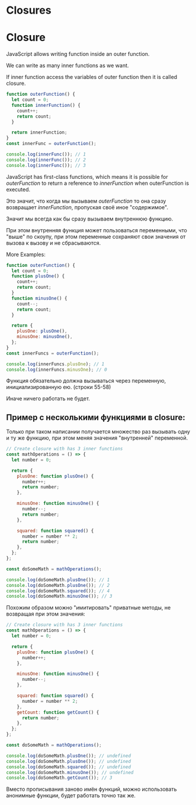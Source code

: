 # Closures

# Closure

JavaScript allows writing function inside an outer function.

We can write as many inner functions as we want.

If inner function access the variables of outer function then it is called closure.

```js
function outerFunction() {
  let count = 0;
  function innerFunction() {
    count++;
    return count;
  }

  return innerFunction;
}
const innerFunc = outerFunction();

console.log(innerFunc()); // 1
console.log(innerFunc()); // 2
console.log(innerFunc()); // 3
```

JavaScript has first-class functions, which means it is possible for _outerFunction_ to return a reference to _innerFunction_ when outerFunction is executed.

Это значит, что когда мы вызываем _outerFunction_ то она сразу возвращает _innerFunction_, пропуская своё иное "содержимое".

Значит мы всегда как бы сразу вызываем внутреннюю функцию.

При этом внутренняя функция может пользоваться переменными, что "выше" по скоупу, при этом переменные сохраняют свои значения от вызова к вызову и не сбрасываются.

More Examples:

```js
function outerFunction() {
  let count = 0;
  function plusOne() {
    count++;
    return count;
  }
  function minusOne() {
    count--;
    return count;
  }

  return {
    plusOne: plusOne(),
    minusOne: minusOne(),
  };
}
const innerFuncs = outerFunction();

console.log(innerFuncs.plusOne); // 1
console.log(innerFuncs.minusOne); // 0
```

Функция обязательно должна вызываться через переменную, инициализированную ею. (строки 55-58)

Иначе ничего работать не будет.

## Пример с несколькими функциями в closure:

Только при таком написании получается множество раз вызывать одну и ту же функцию, при этом меняя значения "внутренней" переменной.

```js
// Create closure with has 3 inner functions
const mathOperations = () => {
  let number = 0;

  return {
    plusOne: function plusOne() {
      number++;
      return number;
    },

    minusOne: function minusOne() {
      number--;
      return number;
    },

    squared: function squared() {
      number = number ** 2;
      return number;
    },
  };
};

const doSomeMath = mathOperations();

console.log(doSomeMath.plusOne()); // 1
console.log(doSomeMath.plusOne()); // 2
console.log(doSomeMath.squared()); // 4
console.log(doSomeMath.minusOne()); // 3
```

Похожим образом можно "имитировать" приватные методы, не возвращая при этом значения:

```js
// Create closure with has 3 inner functions
const mathOperations = () => {
  let number = 0;

  return {
    plusOne: function plusOne() {
      number++;
    },

    minusOne: function minusOne() {
      number--;
    },

    squared: function squared() {
      number = number ** 2;
    },
    getCount: function getCount() {
      return number;
    },
  };
};

const doSomeMath = mathOperations();

console.log(doSomeMath.plusOne()); // undefined
console.log(doSomeMath.plusOne()); // undefined
console.log(doSomeMath.squared()); // undefined
console.log(doSomeMath.minusOne()); // undefined
console.log(doSomeMath.getCount()); // 3
```

Вместо прописывания заново имён функций, можно использовать анонимные функции, будет работать точно так же.
